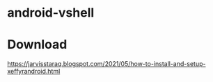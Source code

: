 # android-vshell


# Download

https://jarvisstaraq.blogspot.com/2021/05/how-to-install-and-setup-xeffyrandroid.html
